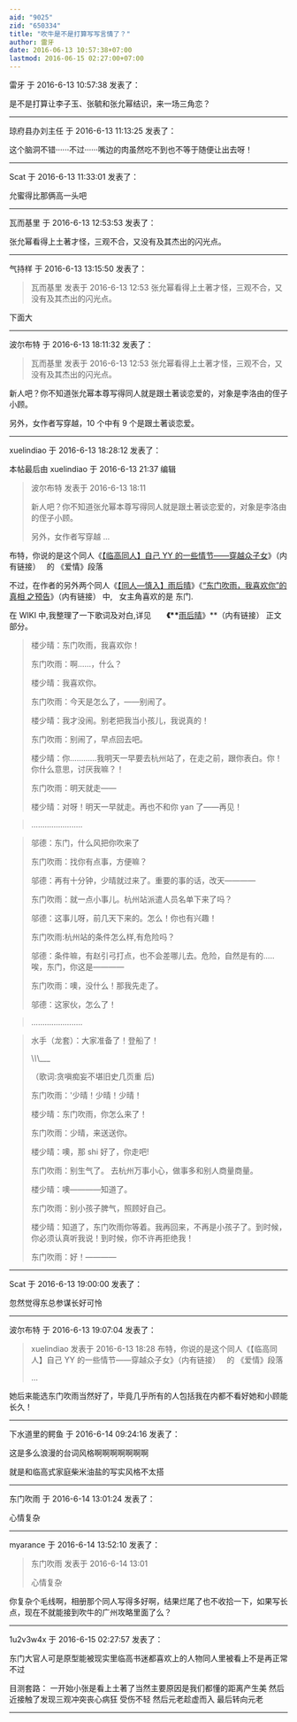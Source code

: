 ```yaml
---
aid: "9025"
zid: "650334"
title: "吹牛是不是打算写写言情了？"
author: 雷牙
date: 2016-06-13 10:57:38+07:00
lastmod: 2016-06-15 02:27:00+07:00
---
```


雷牙 于 2016-6-13 10:57:38 发表了：

是不是打算让李子玉、张毓和张允幂结识，来一场三角恋？

---

琼府县办刘主任 于 2016-6-13 11:13:25 发表了：

这个脑洞不错······不过······嘴边的肉虽然吃不到也不等于随便让出去呀！

---

Scat 于 2016-6-13 11:33:01 发表了：

允蜜得比那俩高一头吧

---

瓦而基里 于 2016-6-13 12:53:53 发表了：

张允幂看得上土著才怪，三观不合，又没有及其杰出的闪光点。

---

气持样 于 2016-6-13 13:15:50 发表了：

> 瓦而基里 发表于 2016-6-13 12:53 张允幂看得上土著才怪，三观不合，又没有及其杰出的闪光点。

下面大

---

波尔布特 于 2016-6-13 18:11:32 发表了：

> 瓦而基里 发表于 2016-6-13 12:53 张允幂看得上土著才怪，三观不合，又没有及其杰出的闪光点。

新人吧？你不知道张允幂本尊写得同人就是跟土著谈恋爱的，对象是李洛由的侄子小顾。

另外，女作者写穿越，10 个中有 9 个是跟土著谈恋爱。

---

xuelindiao 于 2016-6-13 18:28:12 发表了：

本帖最后由 xuelindiao 于 2016-6-13 21:37 编辑

> 波尔布特 发表于 2016-6-13 18:11
>
> 新人吧？你不知道张允幂本尊写得同人就是跟土著谈恋爱的，对象是李洛由的侄子小顾。
>
> 另外，女作者写穿越 ...

布特，你说的是这个同人《[【临高同人】自己 YY 的一些情节——穿越众子女](https://bbs.northdy.com/forum.php?mod=viewthread&tid=30985&page=1)》（内有链接）   的 《爱情》段落

不过，在作者的另外两个同人《[【同人—慎入】雨后晴](https://bbs.northdy.com/forum.php?mod=viewthread&tid=45996)》《[“东门吹雨，我喜欢你”的真相 之预告](https://bbs.northdy.com/forum.php?mod=viewthread&tid=39421&page=1&authorid=14603)》（内有链接） 中,   女主角喜欢的是 东门.

在 WIKI 中,我整理了一下歌词及对白,详见　　**《\*\***[雨后晴](http://lgqm.huiji.wiki/wiki/%E9%9B%A8%E5%90%8E%E6%99%B4#.E9.9B.A8.E5.90.8E.E6.99.B4.E2.80.94.E2.80.94.E5.8B.92.E5.8B.92.E5.90.8E.E6.9C.9F.E7.89.88)》\*\*（内有链接） 正文部分。

> 楼少晴：东门吹雨，我喜欢你！
>
> 东门吹雨：啊……，什么？
>
> 楼少晴：我喜欢你。
>
> 东门吹雨：今天是怎么了，——别闹了。
>
> 楼少晴：我才没闹。别老把我当小孩儿，我说真的！
>
> 东门吹雨：别闹了，早点回去吧。
>
> 楼少晴：你…………我明天一早要去杭州站了，在走之前，跟你表白。你！你什么意思，讨厌我嘛？！
>
> 东门吹雨：明天就走——
>
> 楼少晴：对呀！明天一早就走。再也不和你 yan 了——再见！

> .......................

> 邬德：东门，什么风把你吹来了
>
> 东门吹雨：找你有点事，方便嘛？
>
> 邬德：再有十分钟，少晴就过来了。重要的事的话，改天————
>
> 东门吹雨：就一点小事儿。杭州站派遣人员名单下来了吗？
>
> 邬德：这事儿呀，前几天下来的。怎么！你也有兴趣！
>
> 东门吹雨:杭州站的条件怎么样,有危险吗？
>
> 邬德：条件嘛，有赵引弓打点，也不会差哪儿去。危险，自然是有的.....唉，东门，你这是————
>
> 东门吹雨：噢，没什么！那我先走了。
>
> 邬德：这家伙，怎么了！

> .......................

> 水手（龙套）：大家准备了！登船了！
>
> \\_\\_\\\_\_\_
>
> （歌词:贪嗔痴妄不堪旧史几页重 后)
>
> 东门吹雨：'少晴！少晴！少晴！
>
> 楼少晴：东门吹雨，你怎么来了！
>
> 东门吹雨：少晴，来送送你。
>
> 楼少晴：噢，那 shi 好了，你走吧!
>
> 东门吹雨：别生气了。 去杭州万事小心，做事多和别人商量商量。
>
> 楼少晴：噢————知道了。
>
> 东门吹雨：别小孩子脾气，照顾好自己。
>
> 楼少晴：知道了，东门吹雨你等着。我再回来，不再是小孩子了。到时候，你必须认真听我说！到时候，你不许再拒绝我！
>
> 东门吹雨：好！————

---

Scat 于 2016-6-13 19:00:00 发表了：

忽然觉得东总参谋长好可怜

---

波尔布特 于 2016-6-13 19:07:04 发表了：

> xuelindiao 发表于 2016-6-13 18:28 布特，你说的是这个同人《【临高同人】自己 YY 的一些情节——穿越众子女》（内有链接）   的 《爱情》段落
>
> ...

她后来能选东门吹雨当然好了，毕竟几乎所有的人包括我在内都不看好她和小顾能长久！

---

下水道里的鳄鱼 于 2016-6-14 09:24:16 发表了：

这是多么浪漫的台词风格啊啊啊啊啊啊啊

就是和临高式家庭柴米油盐的写实风格不太搭

---

东门吹雨 于 2016-6-14 13:01:24 发表了：

心情复杂

---

myarance 于 2016-6-14 13:52:10 发表了：

> 东门吹雨 发表于 2016-6-14 13:01
>
> 心情复杂

你复杂个毛线啊，相册那个同人写得多好啊，结果烂尾了也不收拾一下，如果写长点，现在不就能接到吹牛的广州攻略里面了么？

---

1u2v3w4x 于 2016-6-15 02:27:57 发表了：

东门大官人可是原型能被现实里临高书迷都喜欢上的人物同人里被看上不是再正常不过

目测套路： 一开始小张是看上土著了当然主要原因是我们都懂的距离产生美 然后近接触了发现三观冲突丧心病狂 受伤不轻 然后元老趁虚而入 最后转向元老

---
